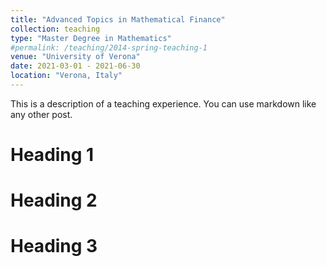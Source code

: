 ```yaml
---
title: "Advanced Topics in Mathematical Finance"
collection: teaching
type: "Master Degree in Mathematics"
#permalink: /teaching/2014-spring-teaching-1
venue: "University of Verona"
date: 2021-03-01 - 2021-06-30
location: "Verona, Italy"
---
```


This is a description of a teaching experience. You can use markdown like any other post.

Heading 1
======

Heading 2
======

Heading 3
======